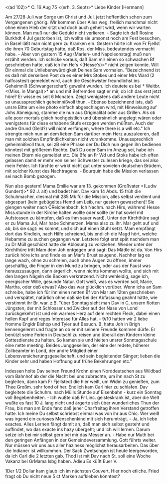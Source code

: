 <(ad 102)>* C. 16 Aug 75
 <(erh. 3. Sept)>*
Liebe Kinder [Hermann]

Am 27/28 Juli war Sorge um Christ und Jul. jetzt hoffentlich schon zum Vergangenen ghörig. Wir kommen über Alles weg, freilich manchmal nicht ohne einen Hieb der sitzt und doch auch geheilt wird, wenn wir warten können. Man muß nur die Geduld nicht verlieren. - Sagte ich daß Rosine Burkhdt 4 Jul gestorben ist, ich wollte sie umsonst noch am Fest besuchen, in Basel läßt man nicht gern zu Kranken ein. Gestern hörte ich von Fr Fjellst die ihren 70 Geburtstag hatte, daß Ros. der Miss. bedeutendes vermacht habe. - Aber von gestern 15 Aug (Marien- und Napoleonstag) muß nun erzählt werden. Ich schicke voraus, daß Sam mir einen so schwachen Bf geschrieben hatte, daß ich ihn He's <(Hesse's)>* nicht zeigen konnte. Will Dir einmal die Unliebenswürdigkeit Deines Sam vormalen. "Bezeichnend ist es daß mit derselben Post da es einer Mrs Stokes und einer Mrs Ward (2 halfcastes!) gemeldet wird, auch die Geschwister freundlichst ins Geheimniß (Schwangerschaft) geweiht wurden. Ich deutete es bei <Nath>* Weitbr. <(Miss. in Mangal)>* an und mit Befremden sagt er mir, ob ich das erst jetzt höre? Er wisse es seit 6 Monaten. Zeigt wenigstens daß andere Leute nicht so unaussprechlich geheimnißvoll thun. - Ebenso bezeichnend ists, daß unsre Bitte um eine photo einfach abgeschlagen wird, mit Hinweisung auf Johs Abneigung, stamme die nun aus Originalität oder aus Grillen. Als ob alle poor mortals gleich hochgeistlich und übersinnlich angelegt wären oder wenigstens für diese erhabene Stufe erzogen werden müßten. Auch der andre Grund (Geld?) will nicht verfangen, where there is a will etc." Ich strengte mich nun an dem lieben Sam darüber mein Herz auszuleeren, daß man mit solchen Empfindlichkeiten nicht vorankomme. Unaussprechlich geheimnißvoll thun, sei zB eine Phrase der Du Dich nun gegen ihn bedienen könntest mit größerem Rechte. Daß Du oder Sam im Anzug sei, habe ich meinen Eltern nie gemeldet etc. Die Bfe an Fr Wd und Stoks habe ich offen gelassen damit er mehr von seiner Schwester zu lesen kriege, das sei also mein Fehler. Ich fürchte er wirkt nicht gut unter sovielen deutschen Brüdern, mit solcher Kunst des Nachtragens. - Bourquin habe die Mission verlassen sei nach Bomb gezogen.

Nun also gestern! Mama Emilie war am 13. gekommen (Großvater <(Ludw Gundert)>* 92 J. alt) und badet hier. Dav kam 14 Abds. 15 früh die Schuhmacher, diesmal mit 285 Mk für die Mission, alles selbst verdient und abgespart (kein gebügeltes Hemd am Leib, nur gestern gewaschen)! Sie giengen weiter nach OReichenbach. Ich Nachm. nach Hirs, während Hesse Miss.stunde in der Kirche halten wollte oder sollte (er hat soviel mit Aufstossen zu kämpfen, daß es ihm sauer ward). Unter der Kirchthüre sagt er zu Mama Jul, Mar habe Schmerzen. Mama also zu ihr. Mar geht auf und ab, bis sie sagt: es kommt, und sich auf einen Stuhl setzt. Mam empfängt dort das Kindlein, nach Hilfe schreiend, bis endlich die Magd hört, welche Hebamme zu suchen gegangen war. Letztere folgt erst spät nachdem man zu Dr Müll geschickt hatte die Ablösung zu vollziehen. Wieder unter der Kirchthüre tritt Mam dem Joh entgegen und sagt: Das Mädle ist da. Von Hirs zurück höre ichs und finde es an Mar's Brust saugend. Nachher lag es lange wach, ohne zu schreien, auch ohne Augen zu öffnen, immer geschäftig, die Finger in den Mund zu bringen, oder aus der Faust was herauszusaugen, dann ärgerlich, wenn nichts kommen wollte, und sich mit den langen Nägeln die Backen verkratzend. Nicht wehleidig, sage ich, energischer Wille, gesunde Natur. Gott weiß, was es werden soll, Marie, Martha, oder deß etwas? Also das war glücklich vorüber. Wenn ichs an Sam schreibe, habe ich für ihn einen netten Bf von Mar am 12ten geschrieben und verspätet, natürlich ohne daß sie bei der Abfassung geahnt hätte, wie verstimmt ihr Br. war. z.B. "über Sonntag sieht man Dav in C, unsern flotten Jüngsten, der mit Schlosser und Zwicker auf der Nase von Lond zurückgekehrt ist und ein warmes Herz auf dem rechten Fleck, dabei einen hellen Kopf und reges Interesse für Alles hat. - 9/10 hatten wir 2 liebe fromme Engldr Bishop und Tyler auf Besuch. B. hatte Joh in Brigh kennengelernt und fragte an ob er mit seinem Freunde kommen dürfe. Er benützt seine Ferien in Deutschl zu reisen und überall den Kindern kleine Gottesdienste zu halten. So kamen sie und hielten unsrer Sonntagsschule eine nette meeting. Beides Junggesellen, der eine der redete, höherer Zollbeamter in Lond, der andre Mitglied einer Lebensversicherungsgesellschaft, und sein begleitender Sänger; lieben die Kinder sehr und haben Hoffnung auf frühe Bekehrungen etc."

Indessen holte Dav seinen Freund Krohn einen Norddeutschen aus Wildbad vom Bahnhof ab der die Nacht bei uns zubrachte, um ihn nach St zu begleiten, dann kam Fr Fjellstedt die hier weilt, um Widm zu genießen, zum Thee Großm. sehr fond of her. Endlich kam Carl hier zu schlafen. Dav begleitete die Schuhm. nach Mülls Stunde auf Eisenbahn - kurz ein Sonntag voll Begebenheiten. - Ich wußte daß Fr Linc. geisteskrank ist, aber die Welt wußte es fast 10 J. lang nicht und ärgerte sich über wunderliches Thun der Frau, bis man am Ende fand daß jener Charfreitag ihren Verstand getroffen hatte. Ich meine Du selbst schriebst einmal was von ihr aus Chic. Wer weiß was irgend ein curioses Menschenkind mit sich herumträgt. - Ja, ich liebe exactes. Alles Lernen fängt damit an, daß man sich selbst gesteht und auffindet, wo das exacte ins hazy übergeht; und ich will lernen. Darum setze ich bei mir selbst gern bei mir das Messer an. - Habe nur Muth bei den geringen Anfängen in der Gemeindeversammlung. Gott führts weiter. Nur müssen wir uns aus aller haziness möglichst herausarbeiten. Das über die Indianer ist willkommen. Der Sack Zwetschgen ist heute leergeworden, da ich Carl die 2 letzten gab. Thod ist mit Dav nach St. soll eine Woche Vakanz bei GrMama Isbg haben. Adieu
 Es küßt Euer V.


1Der 1/2 Dollar kam glaub ich im nächsten Couvert. Hier noch etliche. Fried fragt ob Du nicht neue 5 ct Marken aufkleben könntest?
